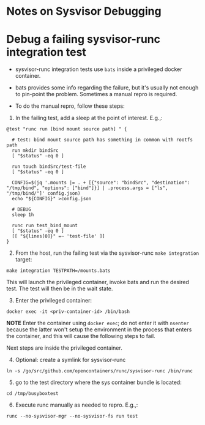 Notes on Sysvisor Debugging
===========================

# Debug a failing sysvisor-runc integration test

* sysvisor-runc integration tests use `bats` inside a privileged docker container.

* bats provides some info regarding the failure, but it's usually not
  enough to pin-point the problem. Sometimes a manual repro is
  required.

* To do the manual repro, follow these steps:

1) In the failing test, add a sleep at the point of interest. E.g.,:

```
@test "runc run [bind mount source path] " {

  # test: bind mount source path has something in common with rootfs path
  run mkdir bindSrc
  [ "$status" -eq 0 ]

  run touch bindSrc/test-file
  [ "$status" -eq 0 ]

  CONFIG=$(jq '.mounts |= . + [{"source": "bindSrc", "destination": "/tmp/bind", "options": ["bind"]}] | .process.args = ["ls", "/tmp/bind/"]' config.json)
  echo "${CONFIG}" >config.json

  # DEBUG
  sleep 1h

  runc run test_bind_mount
  [ "$status" -eq 0 ]
  [[ "${lines[0]}" =~ 'test-file' ]]
}
```

2) From the host, run the failing test via the sysvisor-runc `make integration` target:

```
make integration TESTPATH=/mounts.bats
```

This will launch the privileged container, invoke bats and run the desired test. The test will then be in the wait state.

3) Enter the privileged container:

```
docker exec -it <priv-container-id> /bin/bash
```

**NOTE** Enter the container using `docker exec`; do not enter it with
`nsenter` because the latter won't setup the environment in the
process that enters the container, and this will cause the following
steps to fail.


Next steps are inside the privileged container.

4) Optional: create a symlink for sysvisor-runc

```
ln -s /go/src/github.com/opencontainers/runc/sysvisor-runc /bin/runc
```

5) go to the test directory where the sys container bundle is located:

```
cd /tmp/busyboxtest
```

6) Execute runc manually as needed to repro. E.g.,:

```
runc --no-sysvisor-mgr --no-sysvisor-fs run test
```

